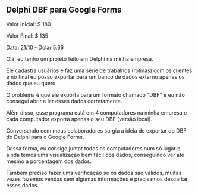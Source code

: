 ## Delphi DBF para Google Forms

Valor Inicial: $ 180

Valor Final: $ 135

Data: 21/10 - Dolar 5.66

Olá, eu tenho um projeto feito em Delphi na minha empresa.

Ele cadastra usuários e faz uma série de trabalhos (rotinas) com os clientes e no final eu posso exportar para um banco de dados externo apenas os dados que eu quero.

O problema é que ele exporta para um formato chamado "DBF" e eu não consegui abrir e ler esses dados corretamente.

Além disso, esse programa está em 4 computadores na minha empresa e cada computador exporta apenas o seu DBF (versão local).

Conversando com meus colaboradores surgiu a ideia de exportar do DBF do Delphi para o Google Forms.

Dessa forma, eu consigo juntar todos os computadores num só lugar e ainda temos uma visualização bem fácil dos dados, conseguindo ver até mesmo a porcentagem dos dados.

Também preciso fazer uma verificação se os dados são válidos, muitas vezes fazemos vendas sem algumas informações e precisamos descartar esses dados.
